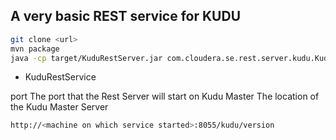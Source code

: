 ## A very basic REST service for KUDU

```sh
git clone <url>
mvn package
java -cp target/KuduRestServer.jar com.cloudera.se.rest.server.kudu.KuduRestServer 8055 <kudu master>:8051
```

* KuduRestService <port> <Kudu Master>

port        The port that the Rest Server will start on
Kudu Master The location of the Kudu Master Server

```sh
http://<machine on which service started>:8055/kudu/version
```
